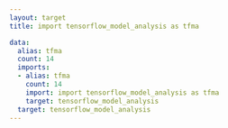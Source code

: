 ```yaml
---
layout: target
title: import tensorflow_model_analysis as tfma

data:
  alias: tfma
  count: 14
  imports:
  - alias: tfma
    count: 14
    import: import tensorflow_model_analysis as tfma
    target: tensorflow_model_analysis
  target: tensorflow_model_analysis
---
```

